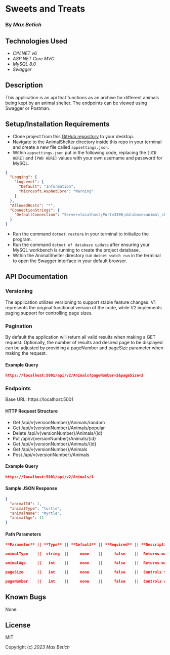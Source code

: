 # **Sweets and Treats**

### By _Max Betich_

## Technologies Used

* _C#/.NET v6_
* _ASP.NET Core MVC_
* _MySQL 8.0_
* _Swagger_

## Description
This application is an api that functions as an archive for different animals being kept by an animal shelter. The endpoints can be viewed using Swagger or Postman.

## Setup/Installation Requirements
* Clone project from this [GitHub repository](https://github.com/MaxBetich/AnimalShelterAPI.git) to your desktop.
* Navigate to the AnimalShelter directory inside this repo in your terminal and create a new file called `appsettings.json`.
* Within `appsettings.json` put in the following code, replacing the `[UID HERE]` and `[PWD HERE]` values with your own username and password for MySQL.

```json
{
  "Logging": {
    "LogLevel": {
      "Default": "Information",
      "Microsoft.AspNetCore": "Warning"
    }
  },
  "AllowedHosts": "*",
  "ConnectionStrings": {
    "DefaultConnection": "Server=localhost;Port=3306;database=animal_shelter;uid=[UID HERE];pwd=[PWD HERE];"
  }
}
```
* Run the command `dotnet restore` in your terminal to initialize the program.
* Run the command `dotnet ef database update` after ensuring your MySQL workbench is running to create the project database.
* Within the AnimalShelter directory run `dotnet watch run` in the terminal to open the Swagger interface in your default browser.

## API Documentation

### Versioning

The application utilizes versioning to support stable feature changes. V1 represents the original functional version of the code, while V2 implements paging support for controlling page sizes.

### Pagination

By default the application will return all valid results when making a GET request. Optionally, the number of results and desired page to be displayed can be adjusted by providing a pageNumber and pageSize parameter when making the request.

#### Example Query
```json
https://localhost:5001/api/v2/Animals?pageNumber=2&pageSize=2
```

### Endpoints

Base URL: https://localhost:5001

#### HTTP Request Structure

* Get /api/v{versionNumber}/Animals/random
* Get /api/v{versionNumber}/Animals/popular
* Delete /api/v{versionNumber}/Animals/{id}
* Put /api/v{versionNumber}/Animals/{id}
* Get /api/v{versionNumber}/Animals/{id}
* Get /api/v{versionNumber}/Animals
* Post /api/v{versionNumber}/Animals

#### Example Query

```json
https://localhost:5001/api/v2/Animals/1
```
#### Sample JSON Response

```json
{
  "animalId": 1,
  "animalType": "turtle",
  "animalName": "Myrtle",
  "animalAge": 11
}
```

#### Path Parameters
```json
**Parameter** || **Type** || **Default** || **Required** || **Description**

animalType    ||  string  ||     none    ||     false    ||  Returns matches based on type of animal

animalAge     ||   int    ||     none    ||     false    ||  Returns matches based on age of animal

pageSize      ||   int    ||     none    ||     false    ||  Controls the number of results per page when used in conjunction with pageNumber

pageNumber    ||   int    ||     none    ||     false    ||  Controls which page of results to return when used in conjunction with pageSize
```
## Known Bugs

None

## License

MIT

Copyright (c) _2023_ _Max Betich_